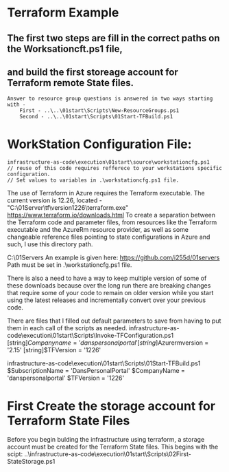 # Terraform Example
##  The first two steps are fill in the correct paths on the Worksationcft.ps1 file,
##  and build the first storeage account for Terraform remote State files.

    Answer to resource group questions is answered in two ways starting with -
        First - ..\..\01start\Scripts\New-ResourceGroups.ps1
        Second - ..\..\01start\Scripts\01Start-TFBuild.ps1

# WorkStation Configuration File:
    infrastructure-as-code\execution\01start\source\workstationcfg.ps1
    // reuse of this code requires refferece to your workstations specific configuration.
    // Set values to variables in .\workstationcfg.ps1 file. 

The use of Terraform in Azure requires the Terraform executable.
The current version is 12.26, located - "C:\01Server\tf\version1226\terraform.exe"
https://www.terraform.io/downloads.html
To create a separation between the Terraform code and parameter files, from resources 
like the Terraform executable and the AzureRm resource provider, as well as some
changeable reference files pointing to state configurations in Azure and such, I use
this directory path.

C:\01Servers
An example is given here:  https://github.com/i255d/01servers
Path must be set in .\workstationcfg.ps1 file.  

There is also a need to have a way to keep multiple version of some of these downloads 
because over the long run there are breaking changes that require some of your code to remain
on older version while you start using the latest releases and incrementally convert over your 
previous code.  

There are files that I filled out default parameters to save from having to put them in each 
call of the scripts as needed.
infrastructure-as-code\execution\01start\Scripts\Invoke-TFConfiguration.ps1
    [string]$Companyname = 'danspersonalportal'
    [string]$Azurermversion = '2.15'
    [string]$TFVersion = '1226'

infrastructure-as-code\execution\01start\Scripts\01Start-TFBuild.ps1
    $SubscriptionName = 'DansPersonalPortal'
    $CompanyName = 'danspersonalportal'
    $TFVersion = '1226'

#  First Create the storage account for Terraform State Files
Before you begin bulding the infrastructure using terraform, a storage account must be created 
for the Terraform State files.  This begins with the scipt:
..\infrastructure-as-code\execution\01start\Scripts\02First-StateStorage.ps1




